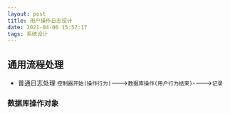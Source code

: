 ```yaml
---
layout: post
title: 用户操作日志设计
date: 2021-04-06 15:57:17
tags: 系统设计
---
```

## 通用流程处理
- 普通日志处理
`控制器开始(操作行为)`--->`数据库操作(用户行为结束)`---->`记录`

### 数据库操作对象
